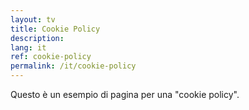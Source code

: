 ```yaml
---
layout: tv
title: Cookie Policy
description:
lang: it
ref: cookie-policy
permalink: /it/cookie-policy
---
```


Questo è un esempio di pagina per una "cookie policy".
